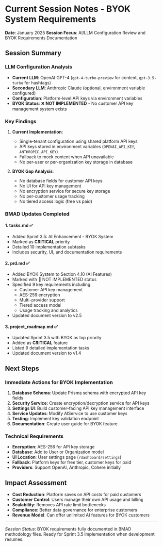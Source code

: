 # Current Session Notes - BYOK System Requirements

**Date**: January 2025
**Session Focus**: AI/LLM Configuration Review and BYOK Requirements Documentation

## Session Summary

### LLM Configuration Analysis
- **Current LLM**: OpenAI GPT-4 (`gpt-4-turbo-preview` for content, `gpt-3.5-turbo` for hashtags)
- **Secondary LLM**: Anthropic Claude (optional, environment variable configured)
- **Configuration**: Platform-level API keys via environment variables
- **BYOK Status**: ❌ **NOT IMPLEMENTED** - No customer API key management system exists

### Key Findings
1. **Current Implementation**:
   - Single-tenant configuration using shared platform API keys
   - API keys stored in environment variables (`OPENAI_API_KEY`, `ANTHROPIC_API_KEY`)
   - Fallback to mock content when API unavailable
   - No per-user or per-organization key storage in database

2. **BYOK Gap Analysis**:
   - No database fields for customer API keys
   - No UI for API key management
   - No encryption service for secure key storage
   - No per-customer usage tracking
   - No tiered access logic (free vs paid)

### BMAD Updates Completed

#### 1. tasks.md ✅
- Added Sprint 3.5: AI Enhancement - BYOK System
- Marked as **CRITICAL** priority
- Detailed 10 implementation subtasks
- Includes security, UI, and documentation requirements

#### 2. prd.md ✅
- Added BYOK System to Section 4.10 (AI Features)
- Marked with 🔴 NOT IMPLEMENTED status
- Specified 9 key requirements including:
  - Customer API key management
  - AES-256 encryption
  - Multi-provider support
  - Tiered access model
  - Usage tracking and analytics
- Updated document version to v2.5

#### 3. project_roadmap.md ✅
- Updated Sprint 3.5 with BYOK as top priority
- Added as **CRITICAL** feature
- Listed 9 detailed implementation tasks
- Updated document version to v1.4

## Next Steps

### Immediate Actions for BYOK Implementation
1. **Database Schema**: Update Prisma schema with encrypted API key fields
2. **Security Service**: Create encryption/decryption service for API keys
3. **Settings UI**: Build customer-facing API key management interface
4. **Service Updates**: Modify AIService to use customer keys
5. **Testing**: Implement key validation endpoint
6. **Documentation**: Create user guide for BYOK feature

### Technical Requirements
- **Encryption**: AES-256 for API key storage
- **Database**: Add to User or Organization model
- **UI Location**: User settings page (`/dashboard/settings`)
- **Fallback**: Platform keys for free tier, customer keys for paid
- **Providers**: Support OpenAI, Anthropic, Cohere initially

## Impact Assessment
- **Cost Reduction**: Platform saves on API costs for paid customers
- **Customer Control**: Users manage their own API usage and billing
- **Scalability**: Removes API rate limit bottlenecks
- **Compliance**: Better data governance for enterprise customers
- **Revenue Model**: Can offer unlimited AI features for BYOK customers

---

*Session Status*: BYOK requirements fully documented in BMAD methodology files. Ready for Sprint 3.5 implementation when development resumes.